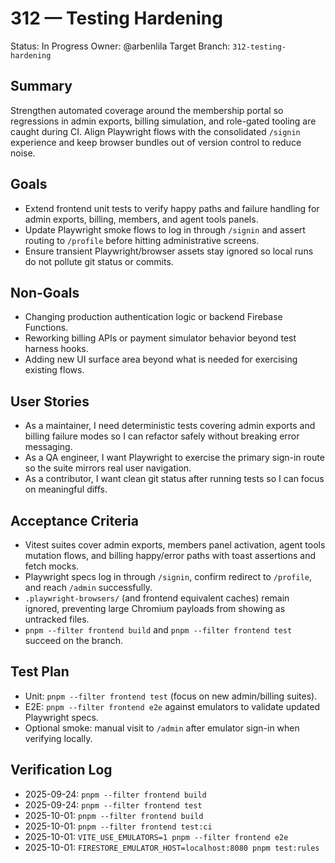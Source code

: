 # 312 — Testing Hardening

Status: In Progress
Owner: @arbenlila
Target Branch: `312-testing-hardening`

## Summary
Strengthen automated coverage around the membership portal so regressions in admin exports, billing simulation, and role-gated tooling are caught during CI. Align Playwright flows with the consolidated `/signin` experience and keep browser bundles out of version control to reduce noise.

## Goals
- Extend frontend unit tests to verify happy paths and failure handling for admin exports, billing, members, and agent tools panels.
- Update Playwright smoke flows to log in through `/signin` and assert routing to `/profile` before hitting administrative screens.
- Ensure transient Playwright/browser assets stay ignored so local runs do not pollute git status or commits.

## Non-Goals
- Changing production authentication logic or backend Firebase Functions.
- Reworking billing APIs or payment simulator behavior beyond test harness hooks.
- Adding new UI surface area beyond what is needed for exercising existing flows.

## User Stories
- As a maintainer, I need deterministic tests covering admin exports and billing failure modes so I can refactor safely without breaking error messaging.
- As a QA engineer, I want Playwright to exercise the primary sign-in route so the suite mirrors real user navigation.
- As a contributor, I want clean git status after running tests so I can focus on meaningful diffs.

## Acceptance Criteria
- Vitest suites cover admin exports, members panel activation, agent tools mutation flows, and billing happy/error paths with toast assertions and fetch mocks.
- Playwright specs log in through `/signin`, confirm redirect to `/profile`, and reach `/admin` successfully.
- `.playwright-browsers/` (and frontend equivalent caches) remain ignored, preventing large Chromium payloads from showing as untracked files.
- `pnpm --filter frontend build` and `pnpm --filter frontend test` succeed on the branch.

## Test Plan
- Unit: `pnpm --filter frontend test` (focus on new admin/billing suites).
- E2E: `pnpm --filter frontend e2e` against emulators to validate updated Playwright specs.
- Optional smoke: manual visit to `/admin` after emulator sign-in when verifying locally.

## Verification Log
- 2025-09-24: `pnpm --filter frontend build`
- 2025-09-24: `pnpm --filter frontend test`
- 2025-10-01: `pnpm --filter frontend build`
- 2025-10-01: `pnpm --filter frontend test:ci`
- 2025-10-01: `VITE_USE_EMULATORS=1 pnpm --filter frontend e2e`
- 2025-10-01: `FIRESTORE_EMULATOR_HOST=localhost:8080 pnpm test:rules`
